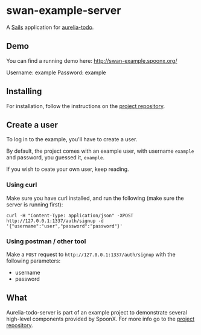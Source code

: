 # swan-example-server

A [Sails](http://sailsjs.org) application for [aurelia-todo](https://github.com/SpoonX/aurelia-todo).

## Demo
You can find a running demo here: http://swan-example.spoonx.org/

Username: example
Password: example

## Installing
For installation, follow the instructions on the [project repository](https://github.com/SpoonX/swan-example).

## Create a user
To log in to the example, you'll have to create a user.

By default, the project comes with an example user, with username `example` and password, you guessed it, `example`.

If you wish to ceate your own user, keep reading.

### Using curl
Make sure you have curl installed, and run the following (make sure the server is running first):

`curl -H "Content-Type: application/json" -XPOST http://127.0.0.1:1337/auth/signup -d '{"username":"user","password":"password"}'`

### Using postman / other tool
Make a `POST` request to `http://127.0.0.1:1337/auth/signup` with the following parameters:

- username
- password

## What
Aurelia-todo-server is part of an example project to demonstrate several high-level components provided by SpoonX. For more info go to the [project repository](https://github.com/SpoonX/aurelia-todo).
